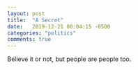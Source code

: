 ```yaml
---
layout: post
title:  "A Secret"
date:   2019-12-21 00:04:15 -0500
categories: "politics"
comments: true
---
```


Believe it or not, but people are people too.